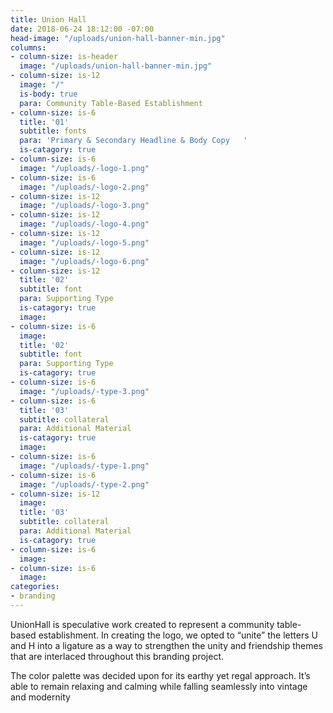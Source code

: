 ```yaml
---
title: Union Hall
date: 2018-06-24 18:12:00 -07:00
head-image: "/uploads/union-hall-banner-min.jpg"
columns:
- column-size: is-header
  image: "/uploads/union-hall-banner-min.jpg"
- column-size: is-12
  image: "/"
  is-body: true
  para: Community Table-Based Establishment
- column-size: is-6
  title: '01'
  subtitle: fonts
  para: 'Primary & Secondary Headline & Body Copy   '
  is-catagory: true
- column-size: is-6
  image: "/uploads/-logo-1.png"
- column-size: is-6
  image: "/uploads/-logo-2.png"
- column-size: is-12
  image: "/uploads/-logo-3.png"
- column-size: is-12
  image: "/uploads/-logo-4.png"
- column-size: is-12
  image: "/uploads/-logo-5.png"
- column-size: is-12
  image: "/uploads/-logo-6.png"
- column-size: is-12
  title: '02'
  subtitle: font
  para: Supporting Type
  is-catagory: true
  image: 
- column-size: is-6
  image: 
  title: '02'
  subtitle: font
  para: Supporting Type
  is-catagory: true
- column-size: is-6
  image: "/uploads/-type-3.png"
- column-size: is-6
  title: '03'
  subtitle: collateral
  para: Additional Material
  is-catagory: true
  image: 
- column-size: is-6
  image: "/uploads/-type-1.png"
- column-size: is-6
  image: "/uploads/-type-2.png"
- column-size: is-12
  image: 
  title: '03'
  subtitle: collateral
  para: Additional Material
  is-catagory: true
- column-size: is-6
  image: 
- column-size: is-6
  image: 
categories:
- branding
---
```


UnionHall is speculative work created to represent a community table-based establishment. In creating the logo, we opted to “unite” the letters U and H into a ligature as a way to strengthen the unity and friendship themes that are interlaced throughout this branding project. 

The color palette was decided upon for its earthy yet regal approach. It’s able to remain relaxing and calming while falling seamlessly into vintage and modernity 
